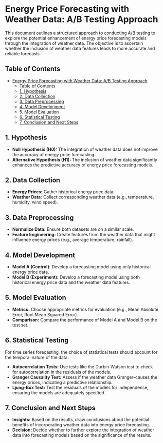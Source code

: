 # Energy Price Forecasting with Weather Data: A/B Testing Approach

This document outlines a structured approach to conducting A/B testing to explore the potential enhancement of energy price forecasting models through the integration of weather data. The objective is to ascertain whether the inclusion of weather data features leads to more accurate and reliable forecasts.

## Table of Contents

- [Energy Price Forecasting with Weather Data: A/B Testing Approach](#energy-price-forecasting-with-weather-data-ab-testing-approach)
  - [Table of Contents](#table-of-contents)
  - [1. Hypothesis](#1-hypothesis)
  - [2. Data Collection](#2-data-collection)
  - [3. Data Preprocessing](#3-data-preprocessing)
  - [4. Model Development](#4-model-development)
  - [5. Model Evaluation](#5-model-evaluation)
  - [6. Statistical Testing](#6-statistical-testing)
  - [7. Conclusion and Next Steps](#7-conclusion-and-next-steps)

## 1. Hypothesis

- **Null Hypothesis (H0):** The integration of weather data does not improve the accuracy of energy price forecasting.
- **Alternative Hypothesis (H1):** The inclusion of weather data significantly enhances the predictive accuracy of energy price forecasting models.

## 2. Data Collection

- **Energy Prices:** Gather historical energy price data.
- **Weather Data:** Collect corresponding weather data (e.g., temperature, humidity, wind speed).

## 3. Data Preprocessing

- **Normalize Data:** Ensure both datasets are on a similar scale.
- **Feature Engineering:** Create features from the weather data that might influence energy prices (e.g., average temperature, rainfall).

## 4. Model Development

- **Model A (Control):** Develop a forecasting model using only historical energy price data.
- **Model B (Experiment):** Develop a forecasting model using both historical energy price data and the weather data features.

## 5. Model Evaluation

- **Metrics:** Choose appropriate metrics for evaluation (e.g., Mean Absolute Error, Root Mean Squared Error).
- **Comparison:** Compare the performance of Model A and Model B on the test set.

## 6. Statistical Testing

For time series forecasting, the choice of statistical tests should account for the temporal nature of the data.

- **Autocorrelation Tests:** Use tests like the Durbin-Watson test to check for autocorrelation in the residuals of the models.
- **Granger Causality Test:** Assess if the weather data Granger-causes the energy prices, indicating a predictive relationship.
- **Ljung-Box Test:** Test the residuals of the models for independence, ensuring the models are adequately specified.

## 7. Conclusion and Next Steps

- **Insights:** Based on the results, draw conclusions about the potential benefits of incorporating weather data into energy price forecasting.
- **Decision:** Decide whether to further explore the integration of weather data into forecasting models based on the significance of the results.
